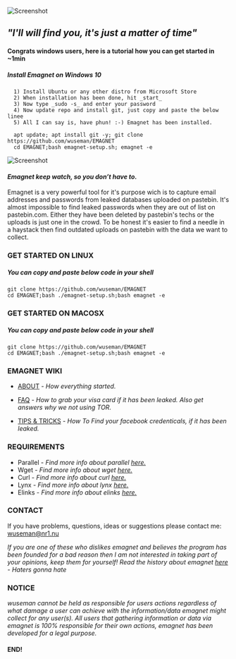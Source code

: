 ![Screenshot](https://nr1.nu/emagnet/pictures/emagnet-maskot.png)

## _"I'll will find you, it's just a matter of time"_


#### Congrats windows users, here is a tutorial how you can get started in ~1min

##### Install Emagnet on Windows 10

      1) Install Ubuntu or any other distro from Microsoft Store
      2) When installation has been done, hit _start_
      3) Now type _sudo -s_ and enter your password
      4) Now update repo and install git, just copy and paste the below linee
      5) All I can say is, have phun! :-) Emagnet has been installed.

      apt update; apt install git -y; git clone https://github.com/wuseman/EMAGNET
      cd EMAGNET;bash emagnet-setup.sh; emagnet -e

![Screenshot](_video/emagnet-on-windows.gif)

#### _Emagnet keep watch, so you don’t have to._

Emagnet is a very powerful tool for it's purpose wich is to capture email addresses and passwords from leaked databases uploaded on pastebin. It's almost impossible to find leaked passwords when they are out of list on pastebin.com. Either they have been deleted by pastebin's techs or the uploads is just one in the crowd. To be honest it's easier to find a needle in a haystack then find outdated uploads on pastebin with the data we want to collect.

### GET STARTED ON LINUX

##### You can copy and paste below code in your shell 

    git clone https://github.com/wuseman/EMAGNET
    cd EMAGNET;bash ./emagnet-setup.sh;bash emagnet -e
    
### GET STARTED ON MACOSX

##### You can copy and paste below code in your shell 

    git clone https://github.com/wuseman/EMAGNET
    cd EMAGNET;bash ./emagnet-setup.sh;bash emagnet -e

### EMAGNET WIKI

- [ABOUT](https://github.com/wuseman/EMAGNET/wiki/ABOUT) - 
_How everything started._

- [FAQ](https://github.com/wuseman/EMAGNET/wiki/FAQ) - 
_How to grab your visa card if it has been leaked. Also get answers why we not using TOR._

- [TIPS & TRICKS](https://github.com/wuseman/EMAGNET/wiki) - 
_How To Find your facebook credenticals, if it has been leaked._

### REQUIREMENTS

- Parallel - _Find more info about _parallel_ [here.](https://www.gnu.org/software/parallel/)_
- Wget     - _Find more info about _wget_ [here.](https://www.gnu.org/software/wget/)_
- Curl     - _Find more info about _curl_ [here.](https://github.com/curl/curl)_
- Lynx     - _Find more info about _lynx_ [here.](https://lynx.browser.org/)_
- Elinks   - _Find more info about _elinks_ [here.](http://elinks.or.cz/)_

### CONTACT 

  If you have problems, questions, ideas or suggestions please contact me: wuseman@nr1.nu

_If you are one of these who dislikes emagnet and believes the program has been founded for a bad reason then I am not interested in taking part of your opinions, keep them
for yourself! Read the history about emagnet [here](https://github.com/wuseman/EMAGNET/wiki/About) - Haters gonna hate_

### NOTICE

_wuseman cannot be held as responsible for users actions regardless of what damage a user can achieve with the information/data emagnet might collect for any user(s). All users that  gathering information or data via emagnet is 100% responsible for their own actions, emagnet has been developed for a legal purpose._

#### END!
